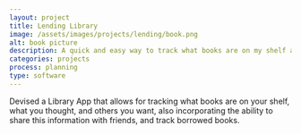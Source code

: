 ```yaml
---
layout: project
title: Lending Library
image: /assets/images/projects/lending/book.png
alt: book picture
description: A quick and easy way to track what books are on my shelf and which have been leant to a friend.
categories: projects
process: planning
type: software
---
```


Devised a Library App that allows for tracking what books are on your shelf, what you thought, and others you want, also incorporating the ability to share this information with friends, and track borrowed books.